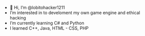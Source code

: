- 👋 Hi, I’m @lobitohacker1211
- I’m interested in to develoment my own game engine and ethical hacking
- I’m currently learning C# and Python
- I learned C++, Java, HTML - CSS, PHP
